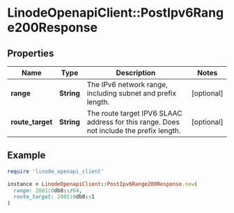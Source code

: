 # LinodeOpenapiClient::PostIpv6Range200Response

## Properties

| Name | Type | Description | Notes |
| ---- | ---- | ----------- | ----- |
| **range** | **String** | The IPv6 network range, including subnet and prefix length. | [optional] |
| **route_target** | **String** | The route target IPV6 SLAAC address for this range. Does not include the prefix length. | [optional] |

## Example

```ruby
require 'linode_openapi_client'

instance = LinodeOpenapiClient::PostIpv6Range200Response.new(
  range: 2001:0db8::/64,
  route_target: 2001:0db8::1
)
```

